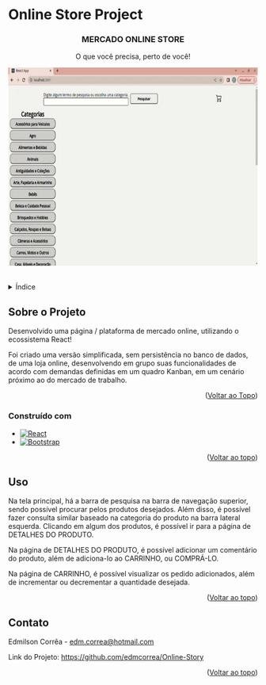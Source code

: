 # Online Store Project
<!-- Improved compatibility of back to top link: See: https://github.com/edmcorrea/project-app-de-receitas--/blob/main/README.md -->
<a name="readme-top"></a>

<!-- PROJECT SHIELDS -->
<!--
*** I'm using markdown "reference style" links for readability.
*** Reference links are enclosed in brackets [ ] instead of parentheses ( ).
*** See the bottom of this document for the declaration of the reference variables
*** for contributors-url, forks-url, etc. This is an optional, concise syntax you may use.
*** https://www.markdownguide.org/basic-syntax/#reference-style-links
-->

<!-- PROJECT LOGO -->
<div align="center">

  <h3 align="center"> MERCADO ONLINE STORE</h3>
    <p align="center"> O que você precisa, perto de você! </p>
  
  <p align="center">
    <img width="700" height="400" src="src/images/gif.gif">
  </p>
  
  <br />
  
  <!-- <p align="center">
    <a href="https://projeto-music-stream-spotunes.vercel.app/"><strong>NAVEGUE NA VERSÃO DEMO WEB»</strong></a>
  </p> -->
</div>


<!-- TABLE OF CONTENTS -->
<details>
  <summary>Índice</summary>
  <ol>
    <li>
      <a href="#sobre-o-projeto">Sobre o Projeto</a>
      <ul>
        <li><a href="#construído-com">Construído com</a></li>
      </ul>
    </li>
    <li><a href="#uso">Uso</a></li>
    <li><a href="#contato">Contato</a></li>
  </ol>
</details>



<!-- ABOUT THE PROJECT -->
## Sobre o Projeto

<!-- [![Product Name Screen Shot][product-screenshot]](https://example.com) -->

Desenvolvido uma página / plataforma de mercado online, utilizando o ecossistema React!

Foi criado uma versão simplificada, sem persistência no banco de dados, de uma loja online,
desenvolvendo em grupo suas funcionalidades de acordo com demandas definidas
em um quadro Kanban, em um cenário próximo ao do mercado de trabalho.

<p align="right">(<a href="#readme-top">Voltar ao Topo</a>)</p>



### Construído com

<!-- This section should list any major frameworks/libraries used to bootstrap your project. Leave any add-ons/plugins for the acknowledgements section. Here are a few examples. -->

* [![React][React.js]][React-url]
* [![Bootstrap][Bootstrap.com]][Bootstrap-url]


<p align="right">(<a href="#readme-top">Voltar ao topo</a>)</p>


<!-- USAGE EXAMPLES -->
## Uso

Na tela principal, há a barra de pesquisa na barra de navegação superior, sendo possível procurar pelos produtos desejados.
Além disso, é possível fazer consulta similar baseado na categoria do produto na barra lateral esquerda. Clicando em algum dos produtos, é possível ir para a página de DETALHES DO PRODUTO.

Na página de DETALHES DO PRODUTO, é possível adicionar um comentário do produto, além de adiciona-lo ao CARRINHO, ou COMPRÁ-LO.

Na página de CARRINHO, é possível visualizar os pedido adicionados, além de incrementar ou decrementar a quantidade desejada.


<!-- _=For more examples, please refer to the [Documentation](https://example.com)_ -->

<p align="right">(<a href="#readme-top">Voltar ao topo</a>)</p>


<!-- CONTACT -->
## Contato

Edmilson Corrêa - edm.correa@hotmail.com

Link do Projeto: https://github.com/edmcorrea/Online-Story

<p align="right">(<a href="#readme-top">Voltar ao topo</a>)</p>


<!-- MARKDOWN LINKS & IMAGES -->
<!-- https://www.markdownguide.org/basic-syntax/#reference-style-links -->
[contributors-shield]: https://img.shields.io/github/contributors/othneildrew/Best-README-Template.svg?style=for-the-badge
[contributors-url]: https://github.com/othneildrew/Best-README-Template/graphs/contributors
[forks-shield]: https://img.shields.io/github/forks/othneildrew/Best-README-Template.svg?style=for-the-badge
[forks-url]: https://github.com/othneildrew/Best-README-Template/network/members
[stars-shield]: https://img.shields.io/github/stars/othneildrew/Best-README-Template.svg?style=for-the-badge
[stars-url]: https://github.com/othneildrew/Best-README-Template/stargazers
[issues-shield]: https://img.shields.io/github/issues/othneildrew/Best-README-Template.svg?style=for-the-badge
[issues-url]: https://github.com/othneildrew/Best-README-Template/issues
[license-shield]: https://img.shields.io/github/license/othneildrew/Best-README-Template.svg?style=for-the-badge
[license-url]: https://github.com/othneildrew/Best-README-Template/blob/master/LICENSE.txt
[linkedin-shield]: https://img.shields.io/badge/-LinkedIn-black.svg?style=for-the-badge&logo=linkedin&colorB=555
[linkedin-url]: https://linkedin.com/in/othneildrew
[product-screenshot]: images/screenshot.png
[Next.js]: https://img.shields.io/badge/next.js-000000?style=for-the-badge&logo=nextdotjs&logoColor=white
[Next-url]: https://nextjs.org/
[React.js]: https://img.shields.io/badge/React-20232A?style=for-the-badge&logo=react&logoColor=61DAFB
[React-url]: https://reactjs.org/
[Vue.js]: https://img.shields.io/badge/Vue.js-35495E?style=for-the-badge&logo=vuedotjs&logoColor=4FC08D
[Vue-url]: https://vuejs.org/
[Angular.io]: https://img.shields.io/badge/Angular-DD0031?style=for-the-badge&logo=angular&logoColor=white
[Angular-url]: https://angular.io/
[Svelte.dev]: https://img.shields.io/badge/Svelte-4A4A55?style=for-the-badge&logo=svelte&logoColor=FF3E00
[Svelte-url]: https://svelte.dev/
[Laravel.com]: https://img.shields.io/badge/Laravel-FF2D20?style=for-the-badge&logo=laravel&logoColor=white
[Laravel-url]: https://laravel.com
[Bootstrap.com]: https://img.shields.io/badge/Bootstrap-563D7C?style=for-the-badge&logo=bootstrap&logoColor=white
[Bootstrap-url]: https://getbootstrap.com
[JQuery.com]: https://img.shields.io/badge/jQuery-0769AD?style=for-the-badge&logo=jquery&logoColor=white
[JQuery-url]: https://jquery.com
